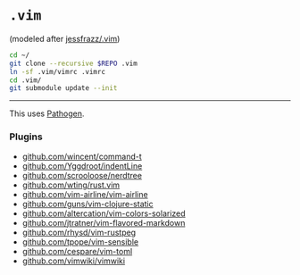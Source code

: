 # `.vim`

(modeled after [jessfrazz/.vim](https://github.com/jessfraz/.vim))

```sh
cd ~/
git clone --recursive $REPO .vim
ln -sf .vim/vimrc .vimrc
cd .vim/
git submodule update --init
```

---

This uses [Pathogen](https://github.com/tpope/vim-pathogen).

### Plugins

* [github.com/wincent/command-t](https://github.com/wincent/command-t)
* [github.com/Yggdroot/indentLine](https://github.com/Yggdroot/indentLine)
* [github.com/scrooloose/nerdtree](https://github.com/scrooloose/nerdtree)
* [github.com/wting/rust.vim](https://github.com/wting/rust.vim.git)
* [github.com/vim-airline/vim-airline](https://github.com/vim-airline/vim-airline)
* [github.com/guns/vim-clojure-static](https://github.com/guns/vim-clojure-static)
* [github.com/altercation/vim-colors-solarized](https://github.com/altercation/vim-colors-solarized)
* [github.com/jtratner/vim-flavored-markdown](https://github.com/jtratner/vim-flavored-markdown)
* [github.com/rhysd/vim-rustpeg](https://github.com/rhysd/vim-rustpeg)
* [github.com/tpope/vim-sensible](https://github.com/tpope/vim-sensible)
* [github.com/cespare/vim-toml](https://github.com/cespare/vim-toml)
* [github.com/vimwiki/vimwiki](https://github.com/vimwiki/vimwiki)

